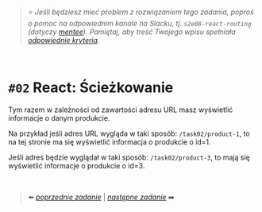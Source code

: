 > :star: *Jeśli będziesz mieć problem z rozwiązaniem tego zadania, poproś o pomoc na odpowiednim kanale na Slacku, tj. `s2e08-react-routing` (dotyczy [mentee](https://devmentor.pl/mentoring-javascript/)). Pamiętaj, aby treść Twojego wpisu spełniała [odpowiednie kryteria](https://devmentor.pl/jak-prosic-o-pomoc/).*

&nbsp;

# `#02` React: Ścieżkowanie


Tym razem w zależności od zawartości adresu URL masz wyświetlić informacje o danym produkcie.

Na przykład jeśli adres URL wygląda w taki sposób: `/task02/product-1`, to na tej stronie ma się wyświetlić informacja o produkcie o id=1. 

Jeśli adres będzie wyglądał w taki sposób: `/task02/product-3`, to mają się wyświetlić informacje o produkcie o id=3.

&nbsp;


> :arrow_left: [*poprzednie zadanie*](./../01) | [*następne zadanie*](./../03) :arrow_right:
